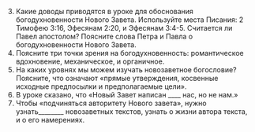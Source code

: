 3. Какие доводы приводятся в уроке для обоснования богодухновенности Нового Завета. Используйте места Писания: 2 Тимофею 3:16, Эфесянам 2:20, и Эфесянам 3:4-5. Считается ли Павел апостолом? Поясните слова Петра и Павла о богодухновенности Нового Завета.   
4. Поясните три точки зрения на богодухновенность: романтическое вдохновение, механическое, и органичное.  
5. На каких уровнях мы можем изучать новозаветное богословие? Поясните, что означают «прямые утверждения, косвенные исходные предпосылки и предполагаемые цели».   
6. В уроке сказано, что «Новый Завет написан ____ нас, но не нам.»  
7. Чтобы «подчиняться авторитету Нового завета», нужно  узнать________ новозаветных текстов, узнать о жизни автора текста, и о его намерениях.

